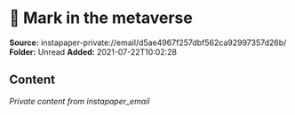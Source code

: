 # 🚨 Mark in the metaverse

**Source:** instapaper-private://email/d5ae4967f257dbf562ca92997357d26b/
**Folder:** Unread
**Added:** 2021-07-22T10:02:28




## Content
*Private content from instapaper_email*
